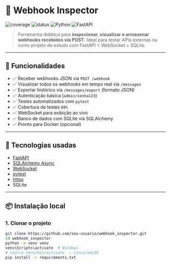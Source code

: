 # 📡 Webhook Inspector

![coverage](https://img.shields.io/badge/coverage-69%25-yellow)
![status](https://img.shields.io/badge/status-em%20desenvolvimento-blue)
![Python](https://img.shields.io/badge/python-3.11%2B-informational)
![FastAPI](https://img.shields.io/badge/framework-FastAPI-green)

> Ferramenta didática para **inspecionar, visualizar e armazenar webhooks recebidos via POST**. Ideal para testar APIs externas ou como projeto de estudo com FastAPI + WebSocket + SQLite.

---

## 🚀 Funcionalidades

- ✅ Receber webhooks JSON via `POST /webhook`
- ✅ Visualizar todos os webhooks em tempo real via `/messages`
- ✅ Exportar histórico via `/messages/export` (formato JSON)
- ✅ Autenticação básica (`admin/senha123`)
- ✅ Testes automatizados com `pytest`
- ✅ Cobertura de testes `69%`
- ✅ WebSocket para exibição ao vivo
- ✅ Banco de dados com SQLite via SQLAlchemy
- ✅ Pronto para Docker (opcional)

---

## 🧪 Tecnologias usadas

- [FastAPI](https://fastapi.tiangolo.com/)
- [SQLAlchemy Async](https://docs.sqlalchemy.org/)
- [WebSocket](https://developer.mozilla.org/en-US/docs/Web/API/WebSockets_API)
- [pytest](https://docs.pytest.org/)
- [httpx](https://www.python-httpx.org/)
- SQLite

---

## 📦 Instalação local

### 1. Clonar o projeto

```bash
git clone https://github.com/seu-usuario/webhook_inspector.git
cd webhook_inspector
python -m venv venv
venv\Scripts\activate  # Windows
# source venv/bin/activate  ← Linux/macOS
pip install -r requirements.txt
